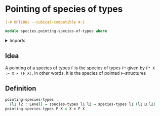 # Pointing of species of types

```agda
{-# OPTIONS --cubical-compatible #-}

module species.pointing-species-of-types where
```

<details><summary>Imports</summary>

```agda
open import foundation.cartesian-product-types
open import foundation.universe-levels

open import species.species-of-types
```

</details>

## Idea

A pointing of a species of types `F` is the species of types `F*` given by
`F* X := X × (F X)`. In other words, it is the species of pointed `F`-structures

## Definition

```agda
pointing-species-types :
  {l1 l2 : Level} → species-types l1 l2 → species-types l1 (l1 ⊔ l2)
pointing-species-types F X = X × F X
```
